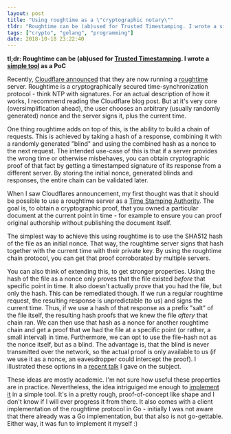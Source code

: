 ```yaml
---
layout: post
title: "Using roughtime as a \"cryptographic notary\""
tldr: "Roughtime can be (ab)used for Trusted Timestamping. I wrote a simple tool as a PoC"
tags: ["crypto", "golang", "programming"]
date: 2018-10-18 23:22:40
---
```


**tl;dr: Roughtime can be (ab)used for [Trusted Timestamping][tsa]. I wrote a
[simple tool][notary] as a PoC**

Recently, [Cloudflare announced][cloudflare] that they are now running a
[roughtime][roughtime] server. Roughtime is a cryptographically secured
time-synchronization protocol - think NTP with signatures. For an actual
description of how it works, I recommend reading the Cloudflare blog post. But
at it's very core (oversimplification ahead), the user chooses an arbitrary
(usually randomly generated) nonce and the server signs it, plus the current
time.

One thing roughtime adds on top of this, is the ability to build a chain of
requests. This is achieved by taking a hash of a response, combining it with a
randomly generated "blind" and using the combined hash as a nonce to the next
request. The intended use-case of this is that if a server provides the wrong
time or otherwise misbehaves, you can obtain cryptographic proof of that fact
by getting a timestamped signature of its response from a different server. By
storing the initial nonce, generated blinds and responses, the entire chain can
be validated later.

When I saw Cloudflares announcement, my first thought was that it should be
possible to use a roughtime server as a [Time Stamping Authority][tsa]. The
goal is, to obtain a cryptographic proof, that you owned a particular document
at the current point in time - for example to ensure you can proof original
authorship without publishing the document itself.

The simplest way to achieve this using roughtime is to use the SHA512 hash of
the file as an initial nonce. That way, the roughtime server signs that hash
together with the current time with their private key. By using the roughtime
chain protocol, you can get that proof corroborated by multiple servers.

You can also think of extending this, to get stronger properties. Using the
hash of the file as a nonce only proves that the file existed *before* that
specific point in time. It also doesn't actually prove that you had the file,
but only the hash. This can be remediated though. If we run a regular roughtime
request, the resulting response is unpredictable (to us) and signs the current
time. Thus, if we use a hash of that response as a prefix "salt" of the file
itself, the resulting hash proofs that we knew the file *aftery* that chain
ran. We can then use that hash as a nonce for another roughtime chain and get a
proof that we had the file at a specific point (or rather, a small interval) in
time. Furthermore, we can opt to use the file-hash not as the nonce itself, but
as a blind. The advantage is, that the blind is never transmitted over the
network, so the actual proof is only available to us (if we use it as a nonce,
an eavesdropper could intercept the proof). I illustrated these options in a
[recent talk][slides] I gave on the subject.

These ideas are mostly academic. I'm not sure how useful these properties are
in practice. Nevertheless, the idea intriguiged me enough to [implement it][notary]
in a simple tool. It's in a pretty rough, proof-of-concept like shape and I
don't know if I will ever progress it from there. It also comes with a client
implementation of the roughtime protocol in Go - initially I was not aware that
there already was a Go implementation, but that also is not go-gettable. Either
way, it was fun to implement it myself :)

[cloudflare]: https://blog.cloudflare.com/roughtime/
[roughtime]: https://roughtime.googlesource.com/roughtime/
[tsa]: https://en.wikipedia.org/wiki/Trusted_timestamping#Trusted_(digital)_timestamping
[slides]: https://docs.google.com/presentation/d/1quTJfXHvBZCjKJgL6HjUFb_jhDF-PghBwm_lTFLAjdg/edit#slide=id.g43c753f2a5_1_542
[notary]: https://github.com/Merovius/notary
